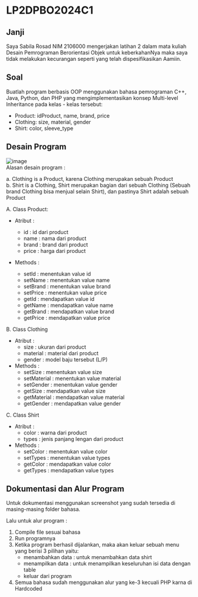 # LP2DPBO2024C1

## Janji

Saya Sabila Rosad NIM 2106000 mengerjakan latihan 2
dalam mata kuliah Desain Pemrograman Berorientasi Objek
untuk keberkahanNya maka saya tidak melakukan
kecurangan seperti yang telah dispesifikasikan
Aamiin.

## Soal

Buatlah program berbasis OOP menggunakan bahasa pemrograman C++, Java, Python, dan PHP yang mengimplementasikan konsep Multi-level Inheritance pada kelas - kelas tersebut:

- Product: idProduct, name, brand, price
- Clothing: size, material, gender
- Shirt: color, sleeve_type

## Desain Program

![image](https://cdn.discordapp.com/attachments/957671708058325032/1210253835378102292/image.png?ex=65e9e3b7&is=65d76eb7&hm=d2e69b5e3c687c97ee8ae2fe3405faf3c2960bb57515e7cdbbcb6bbc67277cb3&) <br>
Alasan desain program : <br>

a. Clothing is a Product, karena Clothing merupakan sebuah Product <br>
b. Shirt is a Clothing, Shirt merupakan bagian dari sebuah Clothing (Sebuah brand Clothing bisa menjual selain Shirt), dan pastinya Shirt adalah sebuah Product

A. Class Product:

- Atribut :

  - id : id dari product
  - name : nama dari product
  - brand : brand dari product
  - price : harga dari product

- Methods :
  - setId : menentukan value id
  - setName : menentukan value name
  - setBrand : menentukan value brand
  - setPrice : menentukan value price
  - getId : mendapatkan value id
  - getName : mendapatkan value name
  - getBrand : mendapatkan value brand
  - getPrice : mendapatkan value price

B. Class Clothing

- Atribut :
  - size : ukuran dari product
  - material : material dari product
  - gender : model baju tersebut (L/P)
- Methods :
  - setSize : menentukan value size
  - setMaterial : menentukan value material
  - setGender : menentukan value gender
  - getSize : mendapatkan value size
  - getMaterial : mendapatkan value material
  - getGender : mendapatkan value gender

C. Class Shirt

- Atribut :
  - color : warna dari product
  - types : jenis panjang lengan dari product
- Methods :
  - setColor : menentukan value color
  - setTypes : menentukan value types
  - getColor : mendapatkan value color
  - getTypes : mendapatkan value types

## Dokumentasi dan Alur Program

Untuk dokumentasi menggunakan screenshot yang sudah tersedia di masing-masing folder bahasa.

Lalu untuk alur program : <br>

1. Compile file sesuai bahasa
2. Run programnya
3. Ketika program berhasil dijalankan, maka akan keluar sebuah menu yang berisi 3 pilihan yaitu:
   - menambahkan data : untuk menambahkan data shirt
   - menampilkan data : untuk menampilkan keseluruhan isi data dengan table
   - keluar dari program
4. Semua bahasa sudah menggunakan alur yang ke-3 kecuali PHP karna di Hardcoded
